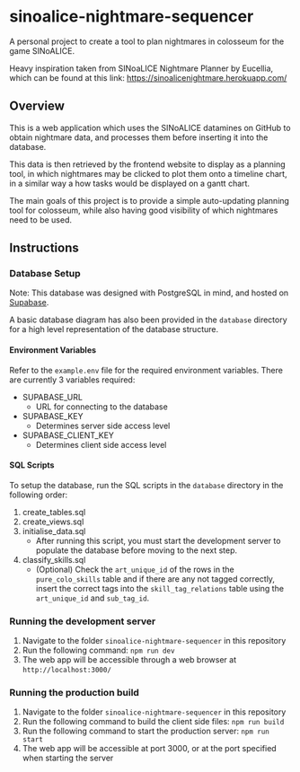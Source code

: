 # sinoalice-nightmare-sequencer
A personal project to create a tool to plan nightmares in colosseum for the game SINoALICE.

Heavy inspiration taken from SINoaLICE Nightmare Planner by Eucellia, which can be found at this link:
https://sinoalicenightmare.herokuapp.com/

## Overview
This is a web application which uses the SINoALICE datamines on GitHub to obtain nightmare data, and processes them before inserting it into the database.

This data is then retrieved by the frontend website to display as a planning tool, in which nightmares may be clicked to plot them onto a timeline chart, in a similar way a how tasks would be displayed on a gantt chart.

The main goals of this project is to provide a simple auto-updating planning tool for colosseum, while also having good visibility of which nightmares need to be used.

## Instructions

### Database Setup

Note: This database was designed with PostgreSQL in mind, and hosted on [Supabase](https://supabase.com/).

A basic database diagram has also been provided in the `database` directory for a high level representation of the database structure.

#### Environment Variables
Refer to the `example.env` file for the required environment variables. There are currently 3 variables required:
- SUPABASE_URL
    - URL for connecting to the database
- SUPABASE_KEY
    - Determines server side access level
- SUPABASE_CLIENT_KEY
    - Determines client side access level

#### SQL Scripts
To setup the database, run the SQL scripts in the `database` directory in the following order:
1. create_tables.sql
2. create_views.sql
3. initialise_data.sql
    - After running this script, you must start the development server to populate the database before moving to the next step.
4. classify_skills.sql
    - (Optional) Check the `art_unique_id` of the rows in the `pure_colo_skills` table and if there are any not tagged correctly, insert the correct tags into the `skill_tag_relations` table using the `art_unique_id` and `sub_tag_id`.

### Running the development server
1. Navigate to the folder `sinoalice-nightmare-sequencer` in this repository
2. Run the following command: `npm run dev`
3. The web app will be accessible through a web browser at `http://localhost:3000/`

### Running the production build
1. Navigate to the folder `sinoalice-nightmare-sequencer` in this repository
2. Run the following command to build the client side files: `npm run build`
3. Run the following command to start the production server: `npm run start`
4. The web app will be accessible at port 3000, or at the port specified when starting the server
